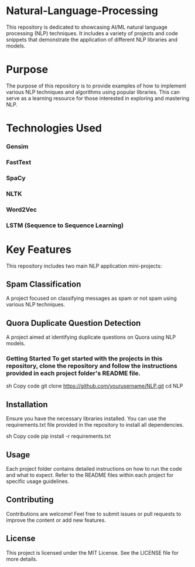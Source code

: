 # Natural-Language-Processing

This repository is dedicated to showcasing AI/ML natural language processing (NLP) techniques. It includes a variety of projects and code snippets that demonstrate the application of different NLP libraries and models.

# Purpose
The purpose of this repository is to provide examples of how to implement various NLP techniques and algorithms using popular libraries. This can serve as a learning resource for those interested in exploring and mastering NLP.

# Technologies Used
### Gensim
### FastText
### SpaCy
### NLTK
### Word2Vec
### LSTM (Sequence to Sequence Learning)

# Key Features
This repository includes two main NLP application mini-projects:

## Spam Classification

A project focused on classifying messages as spam or not spam using various NLP techniques.

## Quora Duplicate Question Detection

A project aimed at identifying duplicate questions on Quora using NLP models.

### Getting Started To get started with the projects in this repository, clone the repository and follow the instructions provided in each project folder's README file.

sh
Copy code
git clone https://github.com/yourusername/NLP.git
cd NLP

## Installation
Ensure you have the necessary libraries installed. You can use the requirements.txt file provided in the repository to install all dependencies.

sh
Copy code
pip install -r requirements.txt

## Usage
Each project folder contains detailed instructions on how to run the code and what to expect. Refer to the README files within each project for specific usage guidelines.

## Contributing
Contributions are welcome! Feel free to submit issues or pull requests to improve the content or add new features.

## License
This project is licensed under the MIT License. See the LICENSE file for more details.
